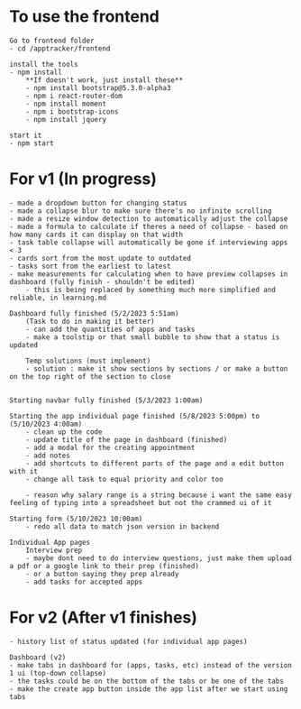# To use the frontend

    Go to frontend folder
    - cd /apptracker/frontend 
    
    install the tools
    - npm install
        **If doesn't work, just install these**
        - npm install bootstrap@5.3.0-alpha3
        - npm i react-router-dom
        - npm install moment
        - npm i bootstrap-icons
        - npm install jquery

    start it
    - npm start

# For v1 (In progress)
    - made a dropdown button for changing status
    - made a collapse blur to make sure there's no infinite scrolling
    - made a resize window detection to automatically adjust the collapse
    - made a formula to calculate if theres a need of collapse - based on how many cards it can display on that width
    - task table collapse will automatically be gone if interviewing apps < 3
    - cards sort from the most update to outdated
    - tasks sort from the earliest to latest
    - make measurements for calculating when to have preview collapses in dashboard (fully finish - shouldn't be edited)
        - this is being replaced by something much more simplified and reliable, in learning.md

    Dashboard fully finished (5/2/2023 5:51am)
        (Task to do in making it better)
        - can add the quantities of apps and tasks 
        - make a toolstip or that small bubble to show that a status is updated

        Temp solutions (must implement)
        - solution : make it show sections by sections / or make a button on the top right of the section to close
    

    Starting navbar fully finished (5/3/2023 1:00am)

    Starting the app individual page finished (5/8/2023 5:00pm) to (5/10/2023 4:00am)
        - clean up the code
        - update title of the page in dashboard (finished)
        - add a modal for the creating appointment
        - add notes 
        - add shortcuts to different parts of the page and a edit button with it
        - change all task to equal priority and color too

        - reason why salary range is a string because i want the same easy feeling of typing into a spreadsheet but not the crammed ui of it

    Starting form (5/10/2023 10:00am)
        - redo all data to match json version in backend

    Individual App pages
        Interview prep
        - maybe dont need to do interview questions, just make them upload a pdf or a google link to their prep (finished)
        - or a button saying they prep already
        - add tasks for accepted apps


# For v2 (After v1 finishes)
    - history list of status updated (for individual app pages)

    Dashboard (v2)
    - make tabs in dashboard for (apps, tasks, etc) instead of the version 1 ui (top-down collapse)
    - the tasks could be on the bottom of the tabs or be one of the tabs
    - make the create app button inside the app list after we start using tabs


